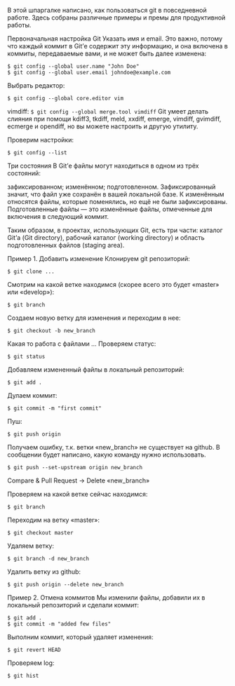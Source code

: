 В этой шпаргалке написано, как пользоваться git в повседневной работе. Здесь собраны различные примеры и премы для продуктивной работы.

Первоначальная настройка Git
Указать имя и email. Это важно, потому что каждый коммит в Git’е содержит эту информацию, и она включена в коммиты, передаваемые вами, и не может быть далее изменена:
```
$ git config --global user.name "John Doe"
$ git config --global user.email johndoe@example.com
```

Выбрать редактор:

```$ git config --global core.editor vim```

vimdiff:
```$ git config --global merge.tool vimdiff```
Git умеет делать слияния при помощи kdiff3, tkdiff, meld, xxdiff, emerge, vimdiff, gvimdiff, ecmerge и opendiff, но вы можете настроить и другую утилиту.

Проверим настройки:

```
$ git config --list
```
Три состояния
В Git’е файлы могут находиться в одном из трёх состояний:

зафиксированном;
изменённом;
подготовленном.
Зафиксированный значит, что файл уже сохранён в вашей локальной базе. К изменённым относятся файлы, которые поменялись, но ещё не были зафиксированы. Подготовленные файлы — это изменённые файлы, отмеченные для включения в следующий коммит.

Таким образом, в проектах, использующих Git, есть три части: каталог Git’а (Git directory), рабочий каталог (working directory) и область подготовленных файлов (staging area).



Пример 1. Добавить изменение
Клонируем git репозиторий:

```
$ git clone ...
```
Смотрим на какой ветке находимся (скорее всего это будет «master» или «develop»):

```
$ git branch
```
Создаем новую ветку для изменения и переходим в нее:

```
$ git checkout -b new_branch
```
Какая то работа с файлами …
Проверяем статус:
```
$ git status
```
Добавляем измененный файлы в локальный репозиторий:
```
$ git add .
```
Дулаем коммит:
```
$ git commit -m "first commit"
```
Пуш:
```
$ git push origin
```
Получаем ошибку, т.к. ветки «new_branch» не существует на github. В сообщении будет написано, какую команду нужно использовать.

```
$ git push --set-upstream origin new_branch
```
Compare & Pull Request -> Delete «new_branch»

Проверяем на какой ветке сейчас находимся:

```
$ git branch
```
Переходим на ветку «master»:

```
$ git checkout master
```
Удаляем ветку:

```
$ git branch -d new_branch
```
Удалить ветку из github:

```
$ git push origin --delete new_branch
```
Пример 2. Отмена коммитов
Мы изменили файлы, добавили их в локальный репозиторий и сделали коммит:

```
$ git add .
$ git commit -m "added few files"
```
Выполним коммит, который удаляет изменения:

```
$ git revert HEAD
```
Проверяем log:

```
$ git hist
```
